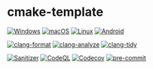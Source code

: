 # cmake-template

[![Windows](https://github.com/mikay1337/cmake-template/actions/workflows/windows.yml/badge.svg?branch=dev)](https://github.com/mikay1337/cmake-template/actions/workflows/windows.yml)
[![macOS](https://github.com/mikay1337/cmake-template/actions/workflows/macos.yml/badge.svg?branch=dev)](https://github.com/mikay1337/cmake-template/actions/workflows/macos.yml)
[![Linux](https://github.com/mikay1337/cmake-template/actions/workflows/linux.yml/badge.svg?branch=dev)](https://github.com/mikay1337/cmake-template/actions/workflows/linux.yml)
[![Android](https://github.com/mikay1337/cmake-template/actions/workflows/android.yml/badge.svg?branch=dev)](https://github.com/mikay1337/cmake-template/actions/workflows/android.yml)

[![clang-format](https://github.com/mikay1337/cmake-template/actions/workflows/clang-format.yml/badge.svg?branch=dev)](https://github.com/mikay1337/cmake-template/actions/workflows/clang-format.yml)
[![clang-analyze](https://github.com/mikay1337/cmake-template/actions/workflows/clang-analyze.yml/badge.svg?branch=dev)](https://github.com/mikay1337/cmake-template/actions/workflows/clang-analyze.yml)
[![clang-tidy](https://github.com/mikay1337/cmake-template/actions/workflows/clang-tidy.yml/badge.svg?branch=dev)](https://github.com/mikay1337/cmake-template/actions/workflows/clang-tidy.yml)

[![Sanitizer](https://github.com/mikay1337/cmake-template/actions/workflows/sanitizer.yml/badge.svg?branch=dev)](https://github.com/mikay1337/cmake-template/actions/workflows/sanitizer.yml)
[![CodeQL](https://github.com/mikay1337/cmake-template/actions/workflows/codeql-analysis.yml/badge.svg?branch=dev)](https://github.com/mikay1337/cmake-template/actions/workflows/codeql-analysis.yml)
[![Codecov][codecov-badge]][codecov-link]
[![pre-commit](https://img.shields.io/badge/pre--commit-enabled-brightgreen?logo=pre-commit)](https://github.com/pre-commit/pre-commit)

[codecov-badge]:   https://codecov.io/gh/mikay1337/cmake-template/branch/dev/graph/badge.svg
[codecov-link]:    https://codecov.io/gh/mikay1337/cmake-template